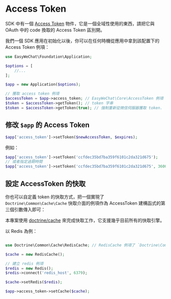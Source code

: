 # Access Token


SDK 中有一個 [Access Token](https://github.com/overtrue/wechat/blob/master/src/Core/AccessToken.php) 物件，它是一個全域性使用的東西，請把它與 OAuth 中的 code 換取的 Access Token 區別開。

我們一個 SDK 應用在初始化以後，你可以在任何時機從應用中拿到該配置下的 Access Token 例項：

```php
use EasyWeChat\Foundation\Application;

$options = [
    //...
];

$app = new Application($options);

// 獲取 access token 例項
$accessToken = $app->access_token; // EasyWeChat\Core\AccessToken 例項
$token = $accessToken->getToken(); // token 字串
$token = $accessToken->getToken(true); // 強制重新從微信伺服器獲取 token.
```

## 修改 `$app` 的 Access Token

```php
$app['access_token']->setToken($newAccessToken, $expires);
```

例如：

```php
$app['access_token']->setToken('ccfdec35bd7ba359f6101c2da321d675');
// 或者指定過期時間
$app['access_token']->setToken('ccfdec35bd7ba359f6101c2da321d675', 3600);  // 單位：秒
```

## 設定 AccessToken 的快取

你也可以自定義 token 的快取方式，把一個實現了 `Doctrine\Common\Cache\Cache` 快取介面的例項作為 AccessToken 建構函式的第三個引數傳入即可：

本專案使用 [doctrine/cache](https://github.com/doctrine/cache) 來完成快取工作，它支援幾乎目前所有的快取引擎。

以 Redis 為例：

```php

use Doctrine\Common\Cache\RedisCache; // RedisCache 例項了 `Doctrine\Common\Cache\Cache` 介面

$cache = new RedisCache();

// 建立 redis 例項
$redis = new Redis();
$redis->connect('redis_host', 6379);

$cache->setRedis($redis);

$app->access_token->setCache($cache);
```

